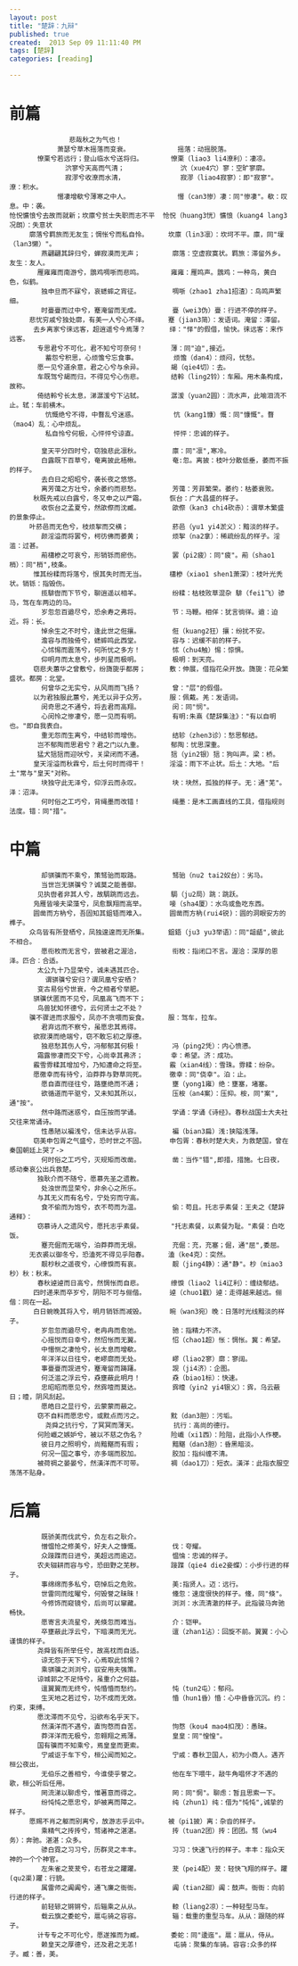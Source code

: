 ```yaml
---
layout: post
title: "楚辞：九辩"
published: true
created:  2013 Sep 09 11:11:40 PM
tags: [楚辞]
categories: [reading]

---
```


# 前篇

                   悲哉秋之为气也！             
                萧瑟兮草木摇落而变衰。            摇落：动摇脱落。
           憭栗兮若远行；登山临水兮送将归。       憭栗（liao3 li4潦利）：凄凉。
                  泬寥兮天高而气清；              泬（xue4穴）寥：空旷寥廓。
                  寂漻兮收潦而水清，              寂漻（liao4寂寥）：即"寂寥"。潦：积水。
                憯凄增欷兮薄寒之中人。            憯（can3惨）凄：同"惨凄"。欷：叹息。中：袭。
    怆怳懭悢兮去故而就新；坎廪兮贫士失职而志不平  怆怳（huang3恍）懭悢（kuang4 lang3况朗）：失意状
         廓落兮羁旅而无友生；惆怅兮而私自怜。     坎廪（lin3凛）：坎坷不平。廪，同"壈（lan3懒）"。
            燕翩翩其辞归兮，蝉寂漠而无声；        廓落：空虚寂寞状。羁旅：滞留外乡。友生：友人。
           雁雍雍而南游兮，鵾鸡啁哳而悲鸣。       雍雍：雁鸣声。鵾鸡：一种鸟，黄白色，似鹤。
            独申旦而不寐兮，哀蟋蟀之宵征。        啁哳（zhao1 zha1招渣）：鸟鸣声繁细。
            时亹亹而过中兮，蹇淹留而无成。        亹（wei3伪）亹：行进不停的样子。
         悲忧穷戚兮独处廓，有美一人兮心不绎。     蹇（jian3简）：发语词。淹留：滞留。
          去乡离家兮徕远客，超逍遥兮今焉薄？      绎："怿"的假借，愉快。徕远客：来作远客。
           专思君兮不可化，君不知兮可奈何！       薄：同"迫",接近。
             蓄怨兮积思，心烦憺兮忘食事。         烦憺（dan4）：烦闷，忧愁。
           愿一见兮道余意，君之心兮与余异。       朅（qie4切）：去。
           车既驾兮朅而归，不得见兮心伤悲。       结軨（ling2铃）：车厢。用木条构成，故称。
           倚结軨兮长太息，涕潺湲兮下沾轼。       潺湲（yuan2圆）：流水声，此喻泪流不止。轼：车前横木。
             忼慨绝兮不得，中瞀乱兮迷惑。         忼（kang1慷）慨：同"慷慨"。瞀（mao4）乱：心中烦乱。
             私自怜兮何极，心怦怦兮谅直。         怦怦：忠诚的样子。

            皇天平分四时兮，窃独悲此凛秋。        廪：同"凛",寒冷。
            白露既下百草兮，奄离披此梧楸。        奄:忽。离披：枝叶分散低垂，萎而不振的样子。
            去白日之昭昭兮，袭长夜之悠悠。        
            离芳蔼之方壮兮，余萎约而悲愁。        芳蔼：芳菲繁荣。萎约：枯萎衰败。
          秋既先戒以白露兮，冬又申之以严霜。      恢台：广大昌盛的样子。
            收恢台之孟夏兮，然欿傺而沈臧。        欿傺（kan3 chi4砍赤）：谓草木繁盛的景象停止。
         叶菸邑而无色兮，枝烦挐而交横；           菸邑（yu1 yi4淤义）：黯淡的样子。
            颜淫溢而将罢兮，柯彷佛而萎黄；        烦挐（na2拿）：稀疏纷乱的样子。淫滥：过甚。
            萷櫹槮之可哀兮，形销铄而瘀伤。        罢（pi2疲）：同"疲"。萷（shao1梢）：同"梢",枝条。
          惟其纷糅而将落兮，恨其失时而无当。      櫹槮（xiao1 shen1萧深）：枝叶光秃状。销铄：指毁伤。
            揽騑辔而下节兮，聊逍遥以相羊。        纷糅：枯枝败草混杂 騑（fei1飞）骖马，驾在车两边的马。
            岁忽忽百遒尽兮，恐余寿之弗将。        节：马鞭。相佯：犹言徜徉。遒：迫近。将：长。
            悼余生之不时兮，逢此世之俇攘。        俇（kuang2狂）攘：纷扰不安。
            澹容与而独倚兮，蟋蟀鸣此西堂。        容与：迟缓不前的样子。
            心怵惕而震荡兮，何所忧之多方！        怵（chu4触）惕：惊惧。
            仰明月而太息兮，步列星而极明。        极明：到天亮。
          窃悲夫蕙华之曾敷兮，纷旖旎乎都房；      敷：伸展，借指花朵开放。旖旎：花朵繁盛状。都房：北堂。
            何曾华之无实兮，从风雨而飞扬？        曾："层"的假借。
          以为君独服此蕙兮，羌无以异于众芳。      服：佩戴。羌：发语词。
            闵奇思之不通兮，将去君而高翔。        闵：同"悯"。
            心闵怜之惨凄兮，愿一见而有明。        有明:朱熹《楚辞集注》："有以自明也。"即自我表白。
            重无怨而生离兮，中结轸而增伤。        结轸（zhen3诊）：愁思郁结。
           岂不郁陶而思君兮？君之门以九重。       郁陶：忧思深重。
           猛犬狺狺而迎吠兮，关梁闭而不通。       狺（yin2银）狺：狗叫声。梁：桥。
          皇天淫溢而秋霖兮，后土何时而得干！      淫溢：雨下不止状。后土：大地。"后土"常与"皇天"对称。
            块独守此无泽兮，仰浮云而永叹。        块：块然，孤独的样子。无：通"芜"。泽：沼泽。
            何时俗之工巧兮，背绳墨而改错！        绳墨：是木工画直线的工具，借指规则法度。错：同"措"。
                                                  
# 中篇                                            
                                                           
            却骐骥而不乘兮，策驽骀而取路。        驽骀（nu2 tai2奴台）：劣马。
            当世岂无骐骥兮？诚莫之能善御。        
           见执辔者非其人兮，故駶跳而远去。       駶（ju2局）跳：跳跃。
          凫雁皆唼夫梁藻兮，凤愈飘翔而高举。      唼（sha4厦）：水鸟或鱼吃东西。
          圆凿而方枘兮，吾固知其鉏铻而难入。      圆凿而方枘(rui4锐)：圆的洞眼安方的榫子。
         众鸟皆有所登栖兮，凤独遑遑而无所集。     鉏鋙（ju3 yu3举语）：同"龃龉",彼此不相合。
            愿衔枚而无言兮，尝被君之渥洽，        衔枚：指闭口不言。渥洽：深厚的恩泽。匹合：合适。
           太公九十乃显荣兮，诚未遇其匹合。       
             谓骐骥兮安归？谓凤凰兮安栖？         
           变古易俗兮世衰，今之相者兮举肥。       
          骐骥伏匿而不见兮，凤凰高飞而不下；      
           鸟兽犹知怀德兮，云何贤士之不处？       
         骥不骤进而求服兮，凤亦不贪喂而妄食。     服：驾车，拉车。
            君弃远而不察兮，虽愿忠其焉得。        
          欲寂漠而绝端兮，窃不敢忘初之厚德。      
            独悲愁其伤人兮，冯郁郁其何极！        冯（ping2凭）：内心愤懑。
           霜露惨凄而交下兮，心尚幸其弗济；       幸：希望。济：成功。
          霰雪雰糅其增加兮，乃知遭命之将至。      霰（xian4线）：雪珠。雰糅：纷杂。
          愿徼幸而有待兮，泊莽莽与野草同死。      徼幸：同"侥幸"。泊：止。
            愿自直而径往兮，路壅绝而不通；        壅（yong1雍）绝：壅塞，堵塞。
            欲循道而平驱兮，又未知其所以，        压桉（an4案）：压抑。桉，同"案",通"按"。
            然中路而迷惑兮，自压按而学诵。        学诵：学诵《诗经》。春秋战国士大夫社交往来常诵诗。
            性愚陋以褊浅兮，信未达乎从容。        褊（bian3扁）浅:狭隘浅薄。
          窃美申包胥之气盛兮，恐时世之不固。      申包胥：春秋时楚大夫，为救楚国，曾在秦国朝廷上哭了->
            何时俗之工巧兮，灭规矩而改凿。        凿：当作"错",即措，措施。七日夜，感动秦哀公出兵救楚。
           独耿介而不随兮，愿慕先圣之遗教。       
            处浊世而显荣兮，非余心之所乐。        
           与其无义而有名兮，宁处穷而守高。       
            食不偷而为饱兮，衣不苟而为温。        偷：苟且。托志乎素餐：王夫之《楚辞通释》：
           窃慕诗人之遗风兮，愿托志乎素餐。       "托志素餐，以素餐为耻。"素餐：白吃饭。
            蹇充倔而无端兮，泊莽莽而无垠。        充倔：充，充塞；倔，通"屈",委屈。
         无衣裘以御冬兮，恐溘死不得见乎阳春。     溘（ke4克）：突然。
            靓杪秋之遥夜兮，心缭悷而有哀。        靓（jing4静）：通"静"。杪（miao3秒）秋：秋末。
           春秋逴逴而日高兮，然惆怅而自悲。       缭悷（liao2 li4辽利）：缠绕郁结。
          四时递来而卒岁兮，阴阳不可与俪偕。      逴（chuo1戳）逴：走得越来越远。俪偕：同在一起。
          白日蜿晚其将入兮，明月销铄而减毁。      晼（wan3宛）晚：日落时光线黯淡的样子。
            岁忽忽而遒尽兮，老冉冉而愈弛。        驰：指精力不济。
            心摇悦而日幸兮，然怊怅而无翼。        怊（chao1超）怅：惆怅。冀：希望。
            中憯恻之凄怆兮，长太息而增欷。        
            年洋洋以日往兮，老嵺廓而无处。        嵺（liao2寥）廓：寥阔。
            事亹亹而觊进兮，蹇淹留而踌躇。        觊（ji4济）：企图。
            何泛滥之浮云兮，猋壅蔽此明月！        猋（biao1标）：快速。
            忠昭昭而愿见兮，然霠噎而莫达。        霠曀（yin2 yi4银义）：霠，乌云蔽日；曀，阴风刮起。
            愿皓日之显行兮，云蒙蒙而蔽之。        
           窃不自料而愿忠兮，或黕点而污之。       黕（dan3胆）：污垢。
             尧舜之抗行兮，了冥冥而薄天。         抗行：高尚的德行。
           何险巇之嫉妒兮，被以不慈之伪名？       险巇（xi1西）：险阻，此指小人作梗。
            彼日月之照明兮，尚黯黮而有瑕；        黯黮（dan3胆）：昏黑暗淡。
            何况一国之事兮，亦多端而胶加。        胶加：指纠缠不清。
           被荷禂之晏晏兮，然潢洋而不可带。       裯（dao1刀）：短衣。潢洋：此指衣服空荡荡不贴身。
                                                  
# 后篇                                            
                                                           
            既骄美而伐武兮，负左右之耿介。        
            憎愠怆之修美兮，好夫人之慷慨。        伐：夸耀。
            众踥蹀而日进兮，美超远而逾迈。        愠惀：忠诚的样子。
           农夫辍耕而容与兮，恐田野之芜秽。       踥蹀（qie4 die2妾蝶）：小步行进的样子。
            事绵绵而多私兮，窃悼后之危败。        美:指贤人。迈：远行。
            世雷同而炫曜兮，何毁誉之昧昧！        儵忽：速度很快的样子。儵，同"倏"。
            今修饰而窥镜兮，后尚可以窜藏。        浏浏：水流清澈的样子。此指骏马奔驰畅快。
            愿寄言夫流星兮，羌倏忽而难当。        介：铠甲。
            卒壅蔽此浮云兮，下暗漠而无光。        邅（zhan1沾）：回旋不前。翼翼：小心谨慎的样子。
           尧舜皆有所举任兮，故高枕而自适。       
            谅无怨于天下兮，心焉取此怵惕？        
            乘骐骥之浏浏兮，驭安用夫强策。        
           谅城郭之不足恃兮，虽重介之何益。       
            邅翼翼而无终兮，忳惛惛而愁约。        忳（tun2屯）：郁闷。
            生天地之若过兮，功不成而无效。        惛（hun1昏）惛：心中昏昏沉沉。约：约束，束缚。
           愿沈滞而不见兮，沿欲布名乎天下。       
            然潢洋而不遇兮，直怐愗而自苦。        怐愗（kou4 mao4扣茂）：愚昧。
            莽洋洋而无极兮，忽翱翔之焉薄。        皇皇：同"惶惶"。
           国有骥而不知乘兮，焉皇皇而更索。       
            宁戚讴于车下兮，桓公闻而知之。        宁戚：春秋卫国人，初为小商人。遇齐桓公夜出， 
            无伯乐之善相兮，今谁使乎誉之。        他在车下喂牛，敲牛角唱怀才不遇的歌，桓公听后任用。 
            罔流涕以聊虑兮，惟著意而得之。        罔：同"惘"。聊虑：暂且思索一下。
            纷忳忳之愿忠兮，妒被离而障之。        纯（zhun1）纯：借为"忳忳",诚挚的样子。
         愿赐不肖之躯而别离兮，放游志乎云中。     被（pi1披）离：杂沓的样子。
            乘精气之抟抟兮，骛诸神之湛湛。        抟（tuan2团）抟：团团。骛（wu4务）：奔驰。湛湛：众多。
            骖白霓之习习兮，历群灵之丰丰。        习习：快速飞行的样子。丰丰：指众天神的一个个神官。
            左朱雀之茇茇兮，右苍龙之躣躣。        茇（pei4配）茇：轻快飞翔的样子。躣(qu2渠)躣：行貌。
            属雷师之阗阗兮，通飞廉之衙衙。        阗（tian2甜）阗：鼓声。衙衙：向前行进的样子。
            前轻辌之锵锵兮，后辎乘之从从。        輬（liang2凉）：一种轻型马车。
            载云旗之委蛇兮，扈屯骑之容容。        辎：载重的重型马车。从从：跟随的样子。
           计专专之不可化兮，愿遂推而为臧。       委蛇：同"逶迤"。扈：扈从，侍从。
            赖皇天之厚德兮，还及君之无恙!         屯骑：聚集的车骑。容容:众多的样子。臧：善，美。

